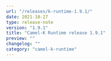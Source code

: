 ```yaml
---
url: "/releases/k-runtime-1.9.1/"
date: 2021-10-27
type: release-note
version: "1.9.1"
title: "Camel-K Runtime release 1.9.1"
preview: ""
changelog: ""
category: "camel-k-runtime"
---
```

